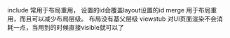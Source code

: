include 常用于布局重用， 设置的id会覆盖layout设置的id 
merge 用于布局重用，而且可以减少布局层级。 布局没有基父层级 
viewstub 对UI页面渲染不会消耗一点，当用到的时候直接visible就可以了
